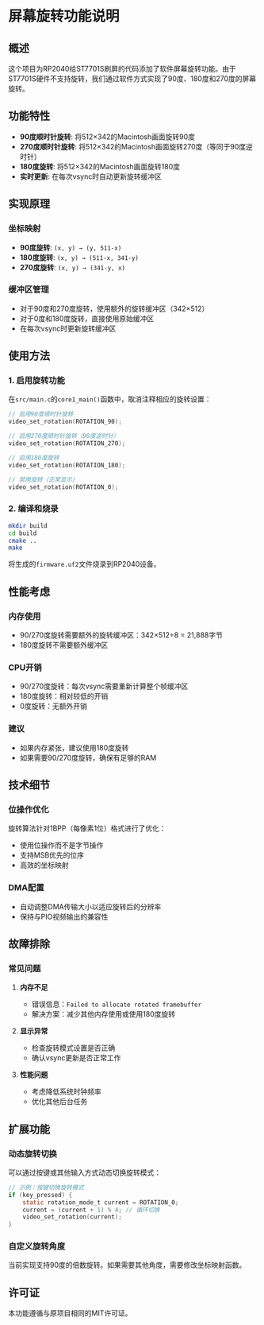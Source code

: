 # 屏幕旋转功能说明

## 概述

这个项目为RP2040给ST7701S刷屏的代码添加了软件屏幕旋转功能。由于ST7701S硬件不支持旋转，我们通过软件方式实现了90度、180度和270度的屏幕旋转。

## 功能特性

- **90度顺时针旋转**: 将512×342的Macintosh画面旋转90度
- **270度顺时针旋转**: 将512×342的Macintosh画面旋转270度（等同于90度逆时针）
- **180度旋转**: 将512×342的Macintosh画面旋转180度
- **实时更新**: 在每次vsync时自动更新旋转缓冲区

## 实现原理

### 坐标映射
- **90度旋转**: `(x, y) → (y, 511-x)`
- **180度旋转**: `(x, y) → (511-x, 341-y)`
- **270度旋转**: `(x, y) → (341-y, x)`

### 缓冲区管理
- 对于90度和270度旋转，使用额外的旋转缓冲区（342×512）
- 对于0度和180度旋转，直接使用原始缓冲区
- 在每次vsync时更新旋转缓冲区

## 使用方法

### 1. 启用旋转功能

在`src/main.c`的`core1_main()`函数中，取消注释相应的旋转设置：

```c
// 启用90度顺时针旋转
video_set_rotation(ROTATION_90);

// 启用270度顺时针旋转（90度逆时针）
video_set_rotation(ROTATION_270);

// 启用180度旋转
video_set_rotation(ROTATION_180);

// 禁用旋转（正常显示）
video_set_rotation(ROTATION_0);
```

### 2. 编译和烧录

```bash
mkdir build
cd build
cmake ..
make
```

将生成的`firmware.uf2`文件烧录到RP2040设备。

## 性能考虑

### 内存使用
- 90/270度旋转需要额外的旋转缓冲区：342×512÷8 = 21,888字节
- 180度旋转不需要额外缓冲区

### CPU开销
- 90/270度旋转：每次vsync需要重新计算整个帧缓冲区
- 180度旋转：相对较低的开销
- 0度旋转：无额外开销

### 建议
- 如果内存紧张，建议使用180度旋转
- 如果需要90/270度旋转，确保有足够的RAM

## 技术细节

### 位操作优化
旋转算法针对1BPP（每像素1位）格式进行了优化：
- 使用位操作而不是字节操作
- 支持MSB优先的位序
- 高效的坐标映射

### DMA配置
- 自动调整DMA传输大小以适应旋转后的分辨率
- 保持与PIO视频输出的兼容性

## 故障排除

### 常见问题

1. **内存不足**
   - 错误信息：`Failed to allocate rotated framebuffer`
   - 解决方案：减少其他内存使用或使用180度旋转

2. **显示异常**
   - 检查旋转模式设置是否正确
   - 确认vsync更新是否正常工作

3. **性能问题**
   - 考虑降低系统时钟频率
   - 优化其他后台任务

## 扩展功能

### 动态旋转切换
可以通过按键或其他输入方式动态切换旋转模式：

```c
// 示例：按键切换旋转模式
if (key_pressed) {
    static rotation_mode_t current = ROTATION_0;
    current = (current + 1) % 4; // 循环切换
    video_set_rotation(current);
}
```

### 自定义旋转角度
当前实现支持90度的倍数旋转。如果需要其他角度，需要修改坐标映射函数。

## 许可证

本功能遵循与原项目相同的MIT许可证。




